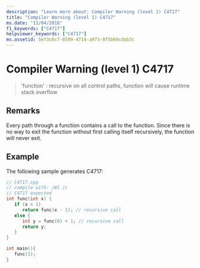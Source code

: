 ```yaml
---
description: "Learn more about: Compiler Warning (level 1) C4717"
title: "Compiler Warning (level 1) C4717"
ms.date: "11/04/2016"
f1_keywords: ["C4717"]
helpviewer_keywords: ["C4717"]
ms.assetid: 5ef3c6c7-8599-4714-a973-0f5b69cdab3c
---
```

# Compiler Warning (level 1) C4717

> 'function' : recursive on all control paths, function will cause runtime stack overflow

## Remarks

Every path through a function contains a call to the function. Since there is no way to exit the function without first calling itself recursively, the function will never exit.

## Example

The following sample generates C4717:

```cpp
// C4717.cpp
// compile with: /W1 /c
// C4717 expected
int func(int x) {
   if (x > 1)
      return func(x - 1); // recursive call
   else {
      int y = func(0) + 1; // recursive call
      return y;
   }
}

int main(){
   func(1);
}
```
